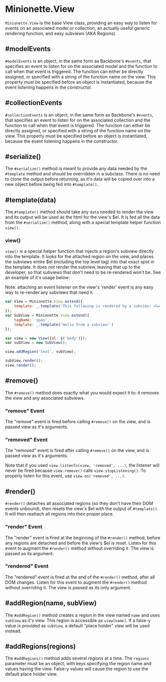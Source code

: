 Minionette.View
===============

`Minionette.View` is the base View class, providing an easy way to
listen for events on an associated model or collection, an actually
useful generic rendering function, and easy subviews (AKA Regions).

## #modelEvents

`#modelEvents` is an object, in the same form as Backbone's `#events`,
that specifies an event to listen for on the associated model and the
function to call when that event is triggered. The function can either
be directly assigned, or specified with a string of the function name on
the view. This property must be specified before an object is
instantiated, because the event listening happens in the constructor.


## #collectionEvents

`#collectionEvents` is an object, in the same form as Backbone's
`#events`, that specifies an event to listen for on the associated
collection and the function to call when that event is triggered. The
function can either be directly assigned, or specified with a string of
the function name on the view. This property must be specified before an
object is instantiated, because the event listening happens in the
constructor.


## #serialize()

The `#serialize()` method is meant to provide any data needed by the
`#template` method and should be overridden in a subclass. There is no
need to clone the output before returning, as it's data will be copied
over into a new object before being fed into `#template()`.


## #template(data)

The `#template()` method should take any `data` needed to render the
view and its output will be used as the html for the view's $el. It is
fed all the data from the `#serialize()` method, along with a special
template helper function `view()`.

### view()

`view()` is a special helper function that injects a region's subview
directly into the template. It looks for the attached region on the view,
and places the subviews entire $el (including the top level tag) into
that exact spot in the template. It does _not_ render the subview,
leaving that up to the developer, so that subviews that don't need to be
re-rendered won't be. See an example of it's usage below:

Note: attaching an event listener on the view's 'render' event is any
easy way to re-render any subviews that need it.

```javascript
var View = Minionette.View.extend({
    template: _.template('This following is rendered by a subview: <%= view("text") %>')
});
var SubView = Minionette.View.extend({
    tagName: 'span',
    template: _.template('Hello from a subview!')
});

var view = new View({el: $('body')});
var subView = new SubView();

view.addRegion('text', subView);

subView.render();
view.render();
```


## #remove()

The `#remove()` method does exactly what you would expect it to: it
removes the view and any associated subviews.

### "remove" Event

The "remove" event is fired before calling `#remove()` on the view,
and is passed view as it's arguments.

### "removed" Event

The "removed" event is fired after calling `#remove()` on the view,
and is passed view as it's arguments.

Note that if you used `view.listenTo(view, 'removed', ...)`, the
listener will never be fired because `view.remove()` calls
`view.stopListening()`. To properly listen for this event, use
`view.on('removed', ...)`.


## #render()

`#render()` detaches all associated regions (so they don't have their
DOM events unbound), then resets the view's $el with the output of
`#template()`. It will then reattach all regions into their proper
place.

### "render" Event

The "render" event is fired at the beginning of the `#render()` method,
before any regions are detached and before the view's $el is reset.
Listen for this event to augment the `#render()` method without
overriding it.  The view is passed as its argument.

### "rendered" Event

The "rendered" event is fired at the end of the `#render()` method,
after all DOM changes. Listen for this event to augment the `#render()`
method without overriding it.  The view is passed as its only argument.


## #addRegion(name, subView)

The `#addRegion()` method creates a region in the view named `name` and
uses `subView` as it's view.  This region is accessible as `view[name]`.
If a false-y value is provided as `subView`, a default "place holder"
view will be used instead.


## #addRegions(regions)

The `#addRegions()` method adds several regions at a time. The `regions`
parameter must be an object, with keys specifying the region name and
values having the view. False-y values will cause the region to use the
default place holder view.
